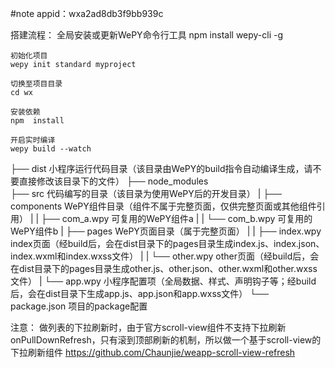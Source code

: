 #note
appid：wxa2ad8db3f9bb939c

搭建流程：
	全局安装或更新WePY命令行工具
	npm install wepy-cli -g

	初始化项目
	wepy init standard myproject

	切换至项目目录
	cd wx

	安装依赖
	npm  install

	开启实时编译
	wepy build --watch

├── dist                   小程序运行代码目录（该目录由WePY的build指令自动编译生成，请不要直接修改该目录下的文件）
├── node_modules           
├── src                    代码编写的目录（该目录为使用WePY后的开发目录）
|   ├── components         WePY组件目录（组件不属于完整页面，仅供完整页面或其他组件引用）
|   |   ├── com_a.wpy      可复用的WePY组件a
|   |   └── com_b.wpy      可复用的WePY组件b
|   ├── pages              WePY页面目录（属于完整页面）
|   |   ├── index.wpy      index页面（经build后，会在dist目录下的pages目录生成index.js、index.json、index.wxml和index.wxss文件）
|   |   └── other.wpy      other页面（经build后，会在dist目录下的pages目录生成other.js、other.json、other.wxml和other.wxss文件）
|   └── app.wpy            小程序配置项（全局数据、样式、声明钩子等；经build后，会在dist目录下生成app.js、app.json和app.wxss文件）
└── package.json           项目的package配置


注意：
	做列表的下拉刷新时，由于官方scroll-view组件不支持下拉刷新onPullDownRefresh，只有滚到顶部刷新的机制，所以做一个基于scroll-view的下拉刷新组件
		https://github.com/Chaunjie/weapp-scroll-view-refresh